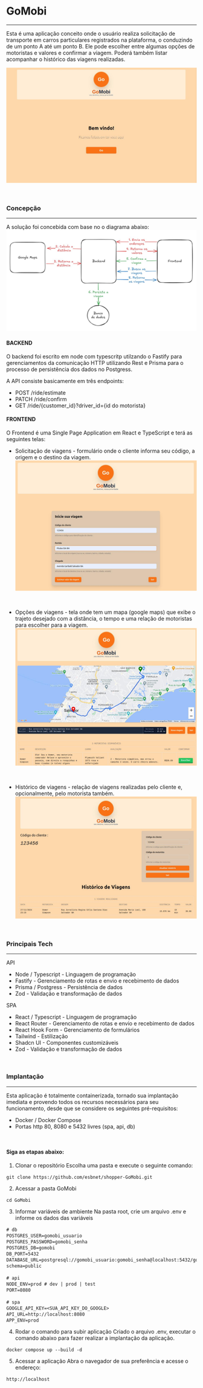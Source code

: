 # GoMobi
---
Esta é uma aplicação conceito onde o usuário realiza solicitação de transporte em carros particulares registrados na plataforma, o conduzindo de um ponto A até um ponto B. Ele pode escolher entre algumas opções de motoristas e valores e confirmar a viagem. Poderá também listar acompanhar o histórico das viagens realizadas. 

![Logo](https://github.com/esbnet/shopper-GoMobi/blob/main/doc/home.jpeg?raw=true)

</br>

### Concepção
---

A solução foi concebida com base no o diagrama abaixo:
![Diagrama](https://github.com/esbnet/shopper-GoMobi/blob/main/doc/diagrama.jpeg?raw=true)


#### BACKEND

O backend foi escrito em node com typescritp utilzando o Fastify para gerenciamentos da comunicação HTTP utilizando Rest e Prisma para o processo de persistência dos dados no Postgress.

A API consiste basicamente em três endpoints:

- POST /ride/estimate
- PATCH /ride/confirm
- GET /ride/{customer_id}?driver_id={id do motorista}

#### FRONTEND

O Frontend é uma Single Page Application em React e TypeScript e terá as seguintes telas:

- Solicitação de viagens - formulário onde o cliente informa seu código, a origem e o destino da viagem. 
![Confirmar](https://github.com/esbnet/shopper-GoMobi/blob/main/doc/form.jpeg?raw=true)

</br>

- Opções de viagens - tela onde tem um mapa (google maps) que exibe o trajeto desejado com a distância, o tempo e uma relação de motoristas para escolher para a viagem.
![Confirmar](https://github.com/esbnet/shopper-GoMobi/blob/main/doc/viagem.jpeg?raw=true)

</br>

- Histórico de viagens - relação de viagens realizadas pelo cliente e, opcionalmente, pelo motorista também.
![Confirmar](https://github.com/esbnet/shopper-GoMobi/blob/main/doc/report.jpeg?raw=true)

</br>

### Principais Tech
---
API
- Node / Typescript - Linguagem de programação
- Fastify - Gerenciamento de rotas e envio e recebimento de dados
- Prisma / Postgress - Persistência de dados
- Zod - Validação e transformação de dados

SPA
- React / Typescript - Linguagem de programação
- React Router - Gerenciamento de rotas e envio e recebimento de dados
- React Hook Form - Gerenciamento de formulários
- Tailwind - Estilização
- Shadcn UI - Componentes customizáveis
- Zod - Validação e transformação de dados

</br>

### Implantação
---

Esta aplicação é totalmente containerizada, tornado sua implantação imediata e provendo todos os recursos necessários para seu funcionamento, desde que se considere os seguintes pré-requisitos:

- Docker / Docker Compose
- Portas http 80, 8080 e 5432 livres (spa, api, db)

</br>

#### Siga as etapas abaixo:

1. Clonar o repositório
Escolha uma pasta e execute o seguinte comando:
```
git clone https://github.com/esbnet/shopper-GoMobi.git
```
2. Acessar a pasta GoMobi
```
cd GoMobi
```
3. Informar variáveis de ambiente
Na pasta root, crie um arquivo .env e informe os dados das variáveis
```
# db
POSTGRES_USER=gomobi_usuario
POSTGRES_PASSWORD=gomobi_senha
POSTGRES_DB=gomobi
DB_PORT=5432
DATABASE_URL=postgresql://gomobi_usuario:gomobi_senha@localhost:5432/gomobi?schema=public

# api
NODE_ENV=prod # dev | prod | test
PORT=8080

# spa
GOOGLE_API_KEY=<SUA_API_KEY_DO_GOOGLE>
API_URL=http://localhost:8080
APP_ENV=prod

```

4. Rodar o comando para subir aplicação
Criado o arquivo .env, executar o comando abaixo para fazer realizar a implantação da aplicação.
```
docker compose up --build -d
```

5. Acessar a aplicação
Abra o navegador de sua preferência e acesse o endereço:
```
http://localhost
```
